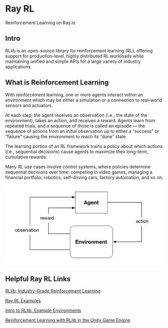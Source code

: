 # Ray RL
 Reinforcement Learning on Ray.io

## Intro
 RLlib is an open-source library for reinforcement learning (RL), offering support for production-level, highly distributed RL workloads while maintaining unified and simple APIs for a large variety of industry applications.

## What is Reinforcement Learning

 With reinforcement learning, one or more agents interact within an environment which may be either a simulation or a connection to real-world sensors and actuators.

 At each step, the agent receives an observation (i.e., the state of the environment), takes an action, and receives a reward. Agents learn from repeated trials, and a sequence of those is called an episode — the sequence of actions from an initial observation up to either a “success” or “failure” causing the environment to reach its “done” state. 

 The learning portion of an RL framework trains a policy about which actions (i.e., sequential decisions) cause agents to maximize their long-term, cumulative rewards. 

 Many RL use cases involve control systems, where policies determine sequential decisions over time: competing in video games, managing a financial portfolio, robotics, self-driving cars, factory automation, and so on.

 ![](images/RLOverview.png)

## Helpful Ray RL Links

[RLlib: Industry-Grade Reinforcement Learning](https://docs.ray.io/en/latest/rllib/index.html)

[Ray RL Examples](https://docs.ray.io/en/latest/rllib/rllib-examples.html)

[Intro to RLlib: Example Environments](https://medium.com/distributed-computing-with-ray/intro-to-rllib-example-environments-3a113f532c70)

[Reinforcement Learning with RLlib in the Unity Game Engine](https://medium.com/distributed-computing-with-ray/reinforcement-learning-with-rllib-in-the-unity-game-engine-1a98080a7c0d)